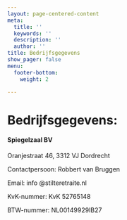 ```yaml
---
layout: page-centered-content
meta:
  title: ''
  keywords: ''
  description: ''
  author: ''
title: Bedrijfsgegevens
show_pager: false
menu:
  footer-bottom:
    weight: 2

---
```

# Bedrijfsgegevens:

#### Spiegelzaal BV

Oranjestraat 46, 3312 VJ Dordrecht

Contactpersoon: Robbert van Bruggen

Email: info @stilteretraite.nl

KvK-nummer: KvK 52765148

BTW-nummer: NL00149929IB27